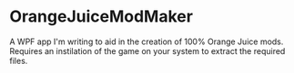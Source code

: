 # OrangeJuiceModMaker

A WPF app I'm writing to aid in the creation of 100% Orange Juice mods. Requires an instilation of the game on your system to extract the required files.